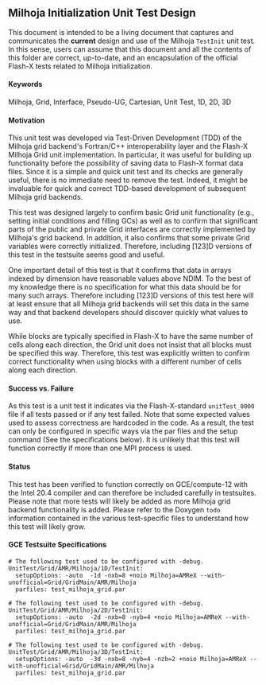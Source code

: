 ## Milhoja Initialization Unit Test Design

This document is intended to be a living document that captures and communicates the __current__ design and use of the Milhoja `TestInit` unit test.  In this sense, users can assume that this document and all the contents of this folder are correct, up-to-date, and an encapsulation of the official Flash-X tests related to Milhoja initialization.

#### Keywords
Milhoja, Grid, Interface, Pseudo-UG, Cartesian, Unit Test, 1D, 2D, 3D

#### Motivation
This unit test was developed via Test-Driven Development (TDD) of the Milhoja grid backend's Fortran/C++ interoperability layer and the Flash-X Milhoja Grid unit implementation.  In particular, it was useful for building up functionality before the possibility of saving data to Flash-X format data files.  Since it is a simple and quick unit test and its checks are generally useful, there is no immediate need to remove the test.  Indeed, it might be invaluable for quick and correct TDD-based development of subsequent Milhoja grid backends.  

This test was designed largely to confirm basic Grid unit functionality (e.g., setting initial conditions and filling GCs) as well as to confirm that significant parts of the public and private Grid interfaces are correctly implemented by Milhoja's grid backend.  In addition, it also confirms that some private Grid variables were correctly initialized.  Therefore, including [123]D versions of this test in the testsuite seems good and useful.

One important detail of this test is that it confirms that data in arrays indexed by dimension have reasonable values above NDIM.  To the best of my knowledge there is no specification for what this data should be for many such arrays.  Therefore including [123]D versions of this test here will at least ensure that all Milhoja grid backends will set this data in the same way and that backend developers should discover quickly what values to use.

While blocks are typically specified in Flash-X to have the same number of cells along each direction, the Grid unit does not insist that all blocks must be specified this way.  Therefore, this test was explicitly written to confirm correct functionality when using blocks with a different number of cells along each direction.

#### Success vs. Failure
As this test is a unit test it indicates via the Flash-X-standard `unitTest_0000` file if all tests passed or if any test failed.  Note that some expected values used to assess correctness are hardcoded in the code.  As a result, the test can only be configured in specific ways via the par files and the setup command (See the specifications below).  It is unlikely that this test will function correctly if more than one MPI process is used.

#### Status
This test has been verified to function correctly on GCE/compute-12 with the Intel 20.4 compiler and can therefore be included carefully in testsuites.  Please note that more tests will likely be added as more Milhoja grid backend functionality is added.  Please refer to the Doxygen `todo` information contained in the various test-specific files to understand how this test will likely grow.

#### GCE Testsuite Specifications
```
# The following test used to be configured with -debug.
UnitTest/Grid/AMR/Milhoja/1D/TestInit:
  setupOptions: -auto  -1d -nxb=8 +noio Milhoja=AMReX --with-unofficial=Grid/GridMain/AMR/Milhoja
  parfiles: test_milhoja_grid.par

# The following test used to be configured with -debug.
UnitTest/Grid/AMR/Milhoja/2D/TestInit:
  setupOptions: -auto  -2d -nxb=8 -nyb=4 +noio Milhoja=AMReX --with-unofficial=Grid/GridMain/AMR/Milhoja
  parfiles: test_milhoja_grid.par

# The following test used to be configured with -debug.
UnitTest/Grid/AMR/Milhoja/3D/TestInit:
  setupOptions: -auto  -3d -nxb=8 -nyb=4 -nzb=2 +noio Milhoja=AMReX --with-unofficial=Grid/GridMain/AMR/Milhoja
  parfiles: test_milhoja_grid.par
```
